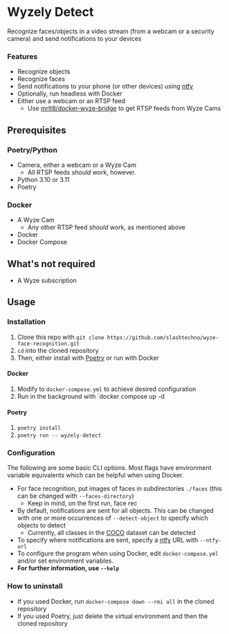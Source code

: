 # Wyzely Detect  
Recognize faces/objects in a video stream (from a webcam or a security camera) and send notifications to your devices  

### Features  
- Recognize objects  
- Recognize faces  
- Send notifications to your phone (or other devices) using [ntfy](https://ntfy.sh/)  
- Optionally, run headless with Docker  
- Either use a webcam or an RTSP feed  
    - Use [mrlt8/docker-wyze-bridge](https://github.com/mrlt8/docker-wyze-bridge) to get RTSP feeds from Wyze Cams  


## Prerequisites  
### Poetry/Python  
- Camera, either a webcam or a Wyze Cam  
    - All RTSP feeds _should_ work, however.  
- Python 3.10 or 3.11  
- Poetry  
### Docker  
- A Wyze Cam  
    - Any other RTSP feed _should_ work, as mentioned above  
- Docker
- Docker Compose


## What's not required  
- A Wyze subscription  

## Usage  
### Installation  
1. Clone this repo with `git clone https://github.com/slashtechno/wyze-face-recognition.git`  <!-- This URL should be changed once the repo is renamed -->  
2. `cd` into the cloned repository  
3. Then, either install with [Poetry](https://python-poetry.org/) or run with Docker  

#### Docker  
1. Modify to `docker-compose.yml` to achieve desired configuration
2. Run in the background with `docker compose up -d

#### Poetry  
1. `poetry install`  
2. `poetry run -- wyzely-detect`  
### Configuration  
The following are some basic CLI options. Most flags have environment variable equivalents which can be helpful when using Docker. 

- For face recognition, put images of faces in subdirectories `./faces` (this can be changed with `--faces-directory`) 
    - Keep in mind, on the first run, face rec
- By default, notifications are sent for all objects. This can be changed with one or more occurrences of `--detect-object` to specify which objects to detect
    - Currently, all classes in the [COCO](https://cocodataset.org/) dataset can be detected
- To specify where notifications are sent, specify a [ntfy](https://ntfy.sh/) URL with `--ntfy-url`
- To configure the program when using Docker, edit `docker-compose.yml` and/or set environment variables.
- **For further information, use `--help`**

### How to uninstall  
- If you used Docker, run `docker-compose down --rmi all` in the cloned repository
- If you used Poetry, just delete the virtual environment and then the cloned repository
